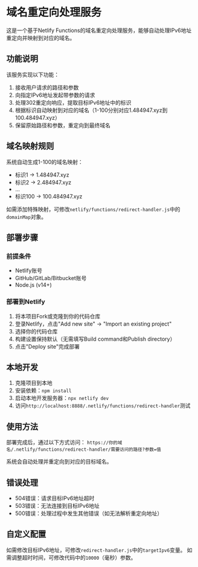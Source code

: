 # 域名重定向处理服务

这是一个基于Netlify Functions的域名重定向处理服务，能够自动处理IPv6地址重定向并映射到对应的域名。

## 功能说明

该服务实现以下功能：
1. 接收用户请求的路径和参数
2. 向指定IPv6地址发起带参数的请求
3. 处理302重定向响应，提取目标IPv6地址中的标识
4. 根据标识自动映射到对应的域名（1-100分别对应1.484947.xyz到100.484947.xyz）
5. 保留原始路径和参数，重定向到最终域名

## 域名映射规则

系统自动生成1-100的域名映射：
- 标识1 → 1.484947.xyz
- 标识2 → 2.484947.xyz
- ...
- 标识100 → 100.484947.xyz

如需添加特殊映射，可修改`netlify/functions/redirect-handler.js`中的`domainMap`对象。

## 部署步骤

### 前提条件
- Netlify账号
- GitHub/GitLab/Bitbucket账号
- Node.js (v14+)

### 部署到Netlify
1. 将本项目Fork或克隆到你的代码仓库
2. 登录Netlify，点击"Add new site" → "Import an existing project"
3. 选择你的代码仓库
4. 构建设置保持默认（无需填写Build command和Publish directory）
5. 点击"Deploy site"完成部署

## 本地开发

1. 克隆项目到本地
2. 安装依赖：`npm install`
3. 启动本地开发服务器：`npx netlify dev`
4. 访问`http://localhost:8888/.netlify/functions/redirect-handler`测试

## 使用方法

部署完成后，通过以下方式访问：
`https://你的域名/.netlify/functions/redirect-handler/需要访问的路径?参数=值`

系统会自动处理并重定向到对应的目标域名。

## 错误处理

- 504错误：请求目标IPv6地址超时
- 503错误：无法连接到目标IPv6地址
- 500错误：处理过程中发生其他错误（如无法解析重定向地址）

## 自定义配置

如需修改目标IPv6地址，可修改`redirect-handler.js`中的`targetIpv6`变量。
如需调整超时时间，可修改代码中的`10000`（毫秒）参数。
